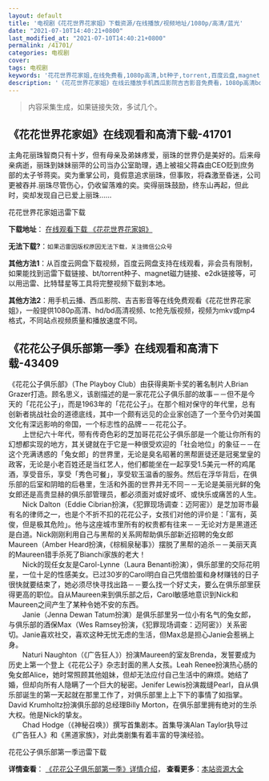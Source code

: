 ```yaml
---
layout: default
title: '电视剧《花花世界花家姐》下载资源/在线播放/视频地址/1080p/高清/蓝光'
date: "2021-07-10T14:40:21+0800"
last_modified_at: "2021-07-10T14:40:21+0800"
permalink: /41701/
categories: 电视剧
cover:
tags: 电视剧
keywords: '花花世界花家姐,在线免费看,1080p高清,bt种子,torrent,百度云盘,magnet,磁力链,迅雷下载资源'
description: '《花花世界花家姐》在线云播放手机西瓜影院吉吉影音免费看，1080p高清bd/hd未删减完整版和tc抢先枪版，mkv/mp4格式，附带bt/torrent种子、magnet/磁力链、百度云盘、网盘资源迅雷下载链接'
---
```


>内容采集生成，如果链接失效，多试几个。


## 《花花世界花家姐》在线观看和高清下载-41701

主角花丽珠智商只有十岁，但有母亲及弟妹疼爱，丽珠的世界仍是美好的。后来母亲病逝，丽珠到妹妹丽萍的公司当办公室助理，遇上被祖父蒋森由CEO贬到庶务部的太子爷蒋奕。奕为重掌公司，竟假意追求丽珠，但事败，将森激至昏迷，公司更被吞并.丽珠尽管伤心，仍收留落难的奕。奕得丽珠鼓励，终东山再起，但此时，奕却发现自己已爱上丽珠&hellip;…


花花世界花家姐迅雷下载

**下载地址**： [在线观看下载 《花花世界花家姐》](https://www.993dy.com//vod-detail-id-10570.html) 


**无法下载?**：`如果迅雷因版权原因无法下载，关注微信公众号 `

**其他方法1**：从百度云网盘下载视频，百度云网盘支持在线观看，非会员有限制，如果能找到迅雷下载链接、bt/torrent种子、magnet磁力链接、e2dk链接等，可以用迅雷、比特彗星等工具将完整视频下载到本地。

**其他方法2**：用手机云播、西瓜影院、吉吉影音等在线免费观看《花花世界花家姐》，一般提供1080p高清、hd/bd高清视频、tc抢先版视频，视频为mkv或mp4格式，不同站点视频质量和播放速度不同。


## 《花花公子俱乐部第一季》在线观看和高清下载-43409

《花花公子俱乐部》（The Playboy Club）由获得奥斯卡奖的著名制片人Brian Grazer打造。顾名思义，该剧描述的是一家花花公子俱乐部的故事－－但不是今天的「花花公子」，而是1963年的「花花公子」。在那个相对保守的年代里，总有创新者挑战社会的道德底线，其中一个颇有远见的企业家创造了一个至今仍对美国文化有深远影响的帝国，一个标志性的品牌－－花花公子。<br />　　上世纪六十年代，带有传奇色彩的芝加哥花花公子俱乐部是一个能让你所有的幻想都实现的地方，其关键就在于它是一种很受欢迎的「社会地位」的象征－－在这个充满诱惑的「兔女郎」的世界里，无论是臭名昭著的黑帮匪徒还是冠冕堂皇的政客，无论是小老百姓还是当红艺人，他们都能坐在一起享受1.5美元一杯的鸡尾酒，享受音乐，享受「秀色可餐」，享受软玉温香的服务。然后在浮华背后，在俱乐部的后室和阴暗的后巷里，生活和外面的世界并无不同－－无论是美丽光鲜的兔女郎还是高贵显赫的俱乐部管理员，都必须面对或好或坏、或快乐或痛苦的人生。<br />　　Nick Dalton（Eddie Cibrian扮演，《犯罪现场调查：迈阿密》）是芝加哥市最有名的律师之一，也是个不折不扣的花花公子，女孩们对他的评价是：「富有，英俊，但是极其危险」。他与这座城市里所有的权贵都有往来－－无论对方是黑道还是白道。Nick刚刚利用自己与黑帮的关系网帮助俱乐部新近招聘的兔女郎Maureen（Amber Heard扮演，《棕榈泉秘事》）摆脱了黑帮的追杀－－美丽天真的Maureen错手杀死了Bianchi家族的老大！<br />　　Nick的现任女友是Carol-Lynne（Laura Benanti扮演），俱乐部里的交际花明星，一位十足的性感美女。已过30岁的Carol明白自己凭借脸蛋和身材赚钱的日子很快就要结束了，她必须尽快寻找出路－－要么找一个好丈夫，要么在俱乐部里获得更高的职位。自从Maureen来到俱乐部之后，Carol敏感地意识到Nick和Maureen之间产生了某种令她不安的东西。<br />　　Janie（Jenna Dewan Tatum扮演）是俱乐部里另一位小有名气的兔女郎，与俱乐部的酒保Max（Wes Ramsey扮演，《犯罪现场调查：迈阿密》）关系密切。Janie喜欢社交，喜欢这种无忧无虑的生活，但Max总是担心Janie会惹祸上身。<br />　　Naturi Naughton（《广告狂人》）扮演Maureen的室友Brenda，发誓要成为历史上第一个登上《花花公子》杂志封面的黑人女孩。Leah Renee扮演热心肠的兔女郎Alice，她时常照顾其他姐妹，但却无法应付自己生活中的麻烦。她结了婚，但却向所有人隐瞒了一个巨大的秘密。Jenifer Lewis扮演裁缝Pearl，自从俱乐部诞生的第一天起就在那里工作了，对俱乐部里上上下下的事情了如指掌。David Krumholtz扮演俱乐部的总经理Billy Morton，在俱乐部里拥有绝对的生杀大权。他是Nick的挚友。<br />　　Chad Hodge（《神秘召唤》）撰写首集剧本。首集导演Alan Taylor执导过《广告狂人》和《黑道家族》，对此类剧集有着丰富的导演经验。


花花公子俱乐部第一季迅雷下载

**详情查看**： [《花花公子俱乐部第一季》详情介绍](/movie/43409/)， **查看更多**：[本站资源大全](/movie/t/all/)

